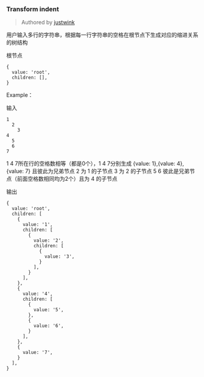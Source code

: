 ### Transform indent

> Authored by [justwink](https://github.com/justwink)

用户输入多行的字符串，根据每一行字符串的空格在根节点下生成对应的缩进关系的树结构

根节点
```
{
  value: 'root',
  children: [],
}
```

Example：

输入
```
1
  2
    3
4
  5
  6
7
```

1 4 7所在行的空格数相等（都是0个），1 4 7分别生成 {value: 1},{value: 4},{value: 7} 且彼此为兄弟节点
2 为 1 的子节点
3 为 2 的子节点
5 6 彼此是兄弟节点（前面空格数相同均为2个）且为 4 的子节点

输出
```
{
  value: 'root',
  children: [
    {
      value: '1',
      children: [
        {
          value: '2',
          children: [
            {
              value: '3',
            }
          ],
        }
      ],
    },
    {
      value: '4',
      children: [
        {
          value: '5',
        },
        {
          value: '6',
        }
      ],
    },
    {
      value: '7',
    }
  ],
}
```

